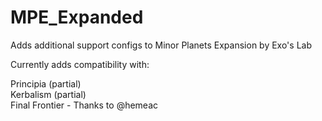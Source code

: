# MPE_Expanded
Adds additional support configs to Minor Planets Expansion by Exo's Lab

Currently adds compatibility with: 
  
Principia (partial)  
Kerbalism (partial)  
Final Frontier - Thanks to @hemeac
